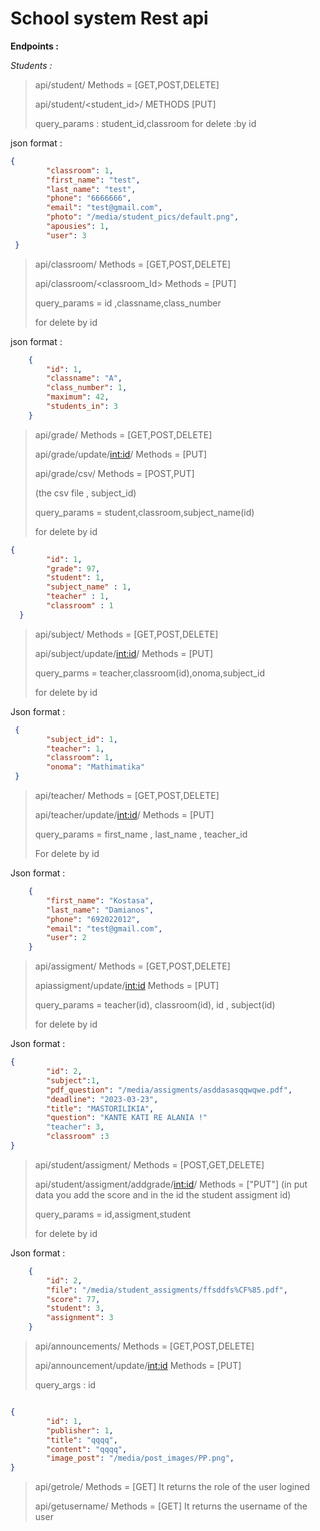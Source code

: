# School system Rest api

**Endpoints :**


*Students :*
>api/student/ Methods = [GET,POST,DELETE]
>
>api/student/<student_id>/ METHODS [PUT]
>
>query_params : student_id,classroom
for delete :by id

json format :
```json
{
        "classroom": 1,
        "first_name": "test",
        "last_name": "test",
        "phone": "6666666",
        "email": "test@gmail.com",
        "photo": "/media/student_pics/default.png",
        "apousies": 1,
        "user": 3
 }  
```

>api/classroom/  Methods = [GET,POST,DELETE]
>
>api/classroom/<classroom_Id> Methods = [PUT]
>
>query_params = id ,classname,class_number
>
>for delete by id

json format :
```json
    {
        "id": 1,
        "classname": "A",
        "class_number": 1,
        "maximum": 42,
        "students_in": 3
    }
```


>api/grade/ Methods = [GET,POST,DELETE]
> 
>api/grade/update/<int:id>/ Methods = [PUT]
>
>api/grade/csv/ Methods = [POST,PUT]
>
>(the csv file , subject_id)
>
>query_params = student,classroom,subject_name(id)
>
>for delete by id

```json
{
        "id": 1,  
        "grade": 97,
        "student": 1,
        "subject_name" : 1,
        "teacher" : 1,
        "classroom" : 1
  }   
```

>api/subject/ Methods = [GET,POST,DELETE]
>
>api/subject/update/<int:id>/ Methods = [PUT]
>
>query_parms = teacher,classroom(id),onoma,subject_id
>
>for delete by id

Json format :
```json
 {
        "subject_id": 1,
        "teacher": 1,
        "classroom": 1,
        "onoma": "Mathimatika"
 }

```

>api/teacher/ Methods = [GET,POST,DELETE]
>
>api/teacher/update/<int:id>/ Methods = [PUT]
>
>query_params = first_name , last_name , teacher_id
>
>For delete by id


Json format :
```json
    {
        "first_name": "Kostasa",
        "last_name": "Damianos",
        "phone": "692022012",
        "email": "test@gmail.com",
        "user": 2
    }
```

>api/assigment/  Methods = [GET,POST,DELETE]
>
>apiassigment/update/<int:id>  Methods = [PUT]
>
>query_params = teacher(id), classroom(id), id , subject(id)
>
>for delete by id

Json format :
```json
{
        "id": 2,
        "subject":1,
        "pdf_question": "/media/assigments/asddasasqqwqwe.pdf",
        "deadline": "2023-03-23",
        "title": "MASTORILIKIA",
        "question": "KANTE KATI RE ALANIA !"
        "teacher": 3,
        "classroom" :3       
}
```
>api/student/assigment/ Methods = [POST,GET,DELETE]
>
>api/student/assigment/addgrade/<int:id>/ Methods = ["PUT"] (in put data you add the score and in the id the student assigment id)
>
>query_params = id,assigment,student
>
>for delete by id 
    
Json format :
```json    
    {
        "id": 2,
        "file": "/media/student_assigments/ffsddfs%CF%85.pdf",
        "score": 77,
        "student": 3,
        "assignment": 3
    }

``` 

>api/announcements/ Methods = [GET,POST,DELETE]
>
>api/announcement/update/<int:id> Methods = [PUT]
>
>query_args : id


```json

{
        "id": 1,
        "publisher": 1,
        "title": "qqqq",
        "content": "qqqq",
        "image_post": "/media/post_images/PP.png",
}

```
        
        
>api/getrole/ Methods = [GET] It returns the role of the user logined 
>
>api/getusername/ Methods = [GET] It returns the username of the user

    




